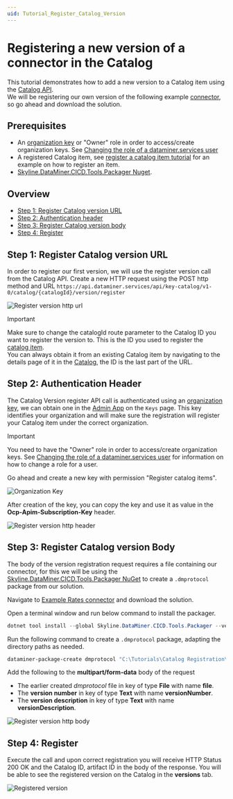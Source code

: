 ```yaml
---
uid: Tutorial_Register_Catalog_Version
---
```


# Registering a new version of a connector in the Catalog

This tutorial demonstrates how to add a new version to a Catalog item using the [Catalog API](xref:Register_Catalog_Item).  
We will be registering our own version of the following example [connector](https://github.com/SkylineCommunications/SLC-C-Example_Rates-Custom), so go ahead and download the solution.

## Prerequisites

- An [organization key](xref:Managing_DCP_keys#organization-keys) or "Owner" role in order to access/create organization keys. See [Changing the role of a dataminer.services user](xref:Changing_the_role_of_a_DCP_user)
- A registered Catalog item, see [register a catalog item tutorial](xref:Tutorial_Register_Catalog_Item) for an example on how to register an item.
- [Skyline.DataMiner.CICD.Tools.Packager Nuget](https://www.nuget.org/packages/Skyline.DataMiner.CICD.Tools.Packager#readme-body-tab).

## Overview

- [Step 1: Register Catalog version URL](#step-1-register-catalog-version-url)
- [Step 2: Authentication header](#step-2-authentication-header)
- [Step 3: Register Catalog version body](#step-3-register-catalog-version-body)
- [Step 4: Register](#step-4-register)

## Step 1: Register Catalog version URL

In order to register our first version, we will use the register version call from the Catalog API.
Create a new HTTP request using the POST http method and URL
`https://api.dataminer.services/api/key-catalog/v1-0/catalog/{catalogId}/version/register`

![Register version http url](~/user-guide/images/tutorial_catalog_registration_version_url.png)

> [!IMPORTANT]  
> Make sure to change the catalogId route parameter to the Catalog ID you want to register the version to.
> This is the ID you used to register the [catalog item](xref:Register_Catalog_Item#registering-a-catalog-item-with-the-api).  
> You can always obtain it from an existing Catalog item by navigating to the details page of it in the [Catalog](https://catalog.dataminer.services/), the ID is the last part of the URL.

## Step 2: Authentication Header

The Catalog Version register API call is authenticated using an [organization key](xref:Managing_DCP_keys#organization-keys), we can obtain one in the [Admin App](https://admin.dataminer.services/) on the `Keys` page.
This key identifies your organization and will make sure the registration will register your Catalog item under the correct organization.

> [!IMPORTANT]
> You need to have the "Owner" role in order to access/create organization keys. See [Changing the role of a dataminer.services user](xref:Changing_the_role_of_a_DCP_user) for information on how to change a role for a user.

Go ahead and create a new key with permission "Register catalog items".

![Organization Key](~/user-guide/images/tutorial_catalog_registration_create_org_key.png)

After creation of the key, you can copy the key and use it as value in the **Ocp-Apim-Subscription-Key** header.

![Register version http header](~/user-guide/images/tutorial_catalog_registration_version_headers.png)

## Step 3: Register Catalog version Body

The body of the version registration request requires a file containing our connector, for this we will be using the 
[Skyline.DataMiner.CICD.Tools.Packager NuGet](https://www.nuget.org/packages/Skyline.DataMiner.CICD.Tools.Packager#readme-body-tab) to create a `.dmprotocol` package from our solution.

Navigate to [Example Rates connector](https://github.com/SkylineCommunications/SLC-C-Example_Rates-Custom) and download the solution.

Open a terminal window and run below command to install the packager.

```powershell
dotnet tool install --global Skyline.DataMiner.CICD.Tools.Packager --version 2.0.3
```

Run the following command to create a `.dmprotocol` package, adapting the directory paths as needed.

```powershell
dataminer-package-create dmprotocol "C:\Tutorials\Catalog Registration\SLC-C-Example_Rates-Custom-1.0.1.X" --name catalog_registration_tutorial --output "C:\Tutorials\Catalog Registration\Packages"
```

Add the following to the **multipart/form-data** body of the request

- The earlier created *dmprotocol* file in key of type **File** with name **file**.
- The **version number** in key of type **Text** with name **versionNumber**.
- The **version description** in key of type **Text** with name **versionDescription**.

![Register version http body](~/user-guide/images/tutorial_catalog_registration_version_body.png)

## Step 4: Register

Execute the call and upon correct registration you will receive HTTP Status 200 OK and the Catalog ID, artifact ID in the body of the response.
You will be able to see the registered version on the Catalog in the **versions** tab.

![Registered version](~/user-guide/images/tutorial_catalog_registration_registered_version.png)
